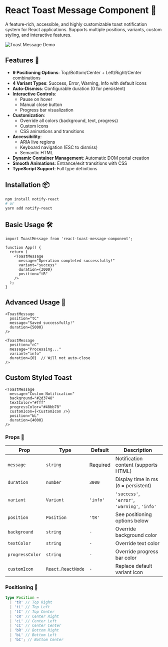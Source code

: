 # React Toast Message Component 🌟

A feature-rich, accessible, and highly customizable toast notification system for React applications. Supports multiple positions, variants, custom styling, and interactive features.

![Toast Message Demo](https://example.com/toast-demo.gif) *<!-- Add demo image/gif if available -->*

## Features 🚀

- **9 Positioning Options**: Top/Bottom/Center + Left/Right/Center combinations
- **4 Variant Types**: Success, Error, Warning, Info with default icons
- **Auto-Dismiss**: Configurable duration (0 for persistent)
- **Interactive Controls**:
  - Pause on hover
  - Manual close button
  - Progress bar visualization
- **Customization**:
  - Override all colors (background, text, progress)
  - Custom icons
  - CSS animations and transitions
- **Accessibility**:
  - ARIA live regions
  - Keyboard navigation (ESC to dismiss)
  - Semantic HTML
- **Dynamic Container Management**: Automatic DOM portal creation
- **Smooth Animations**: Entrance/exit transitions with CSS
- **TypeScript Support**: Full type definitions

## Installation 📦

```bash
npm install notify-react
# or
yarn add notify-react
```
## Basic Usage 🛠️

```tsx
import ToastMessage from 'react-toast-message-component';

function App() {
  return (
    <ToastMessage
      message="Operation completed successfully!"
      variant="success"
      duration={3000}
      position="tR"
    />
  );
}
 ```

 ## Advanced Usage 🔧
```tsx
<ToastMessage 
  position="tC"
  message="Saved successfully!"
  duration={5000}
/>

<ToastMessage
  position="cC"
  message="Processing..."
  variant="info"
  duration={0}  // Will not auto-close
/>
```

##  Custom Styled Toast

```tsx
<ToastMessage
  message="Custom Notification"
  background="#2d3748"
  textColor="#fff"
  progressColor="#48bb78"
  customIcon={<CustomIcon />}
  position="bL"
  duration={4000}
/>
```

### Props 📜

| Prop           | Type              | Default    | Description                                  |
|----------------|-------------------|-----------|----------------------------------------------|
| `message`      | `string`          | Required  | Notification content (supports HTML)         |
| `duration`     | `number`          | `3000`    | Display time in ms (`0` = persistent)        |
| `variant`      | `Variant`         | `'info'`  | `'success'`, `'error'`, `'warning'`, `'info'` |
| `position`     | `Position`        | `'tR'`    | See positioning options below                |
| `background`   | `string`          | `-`       | Override background color                    |
| `textColor`    | `string`          | `-`       | Override text color                          |
| `progressColor`| `string`          | `-`       | Override progress bar color                  |
| `customIcon`   | `React.ReactNode` | `-`       | Replace default variant icon                 |

### Positioning 🎯

```typescript
type Position = 
  | 'tR' // Top Right
  | 'tL' // Top Left
  | 'tC' // Top Center
  | 'cR' // Center Right
  | 'cL' // Center Left
  | 'cC' // Center Center
  | 'bR' // Bottom Right
  | 'bL' // Bottom Left
  | 'bC'; // Bottom Center

